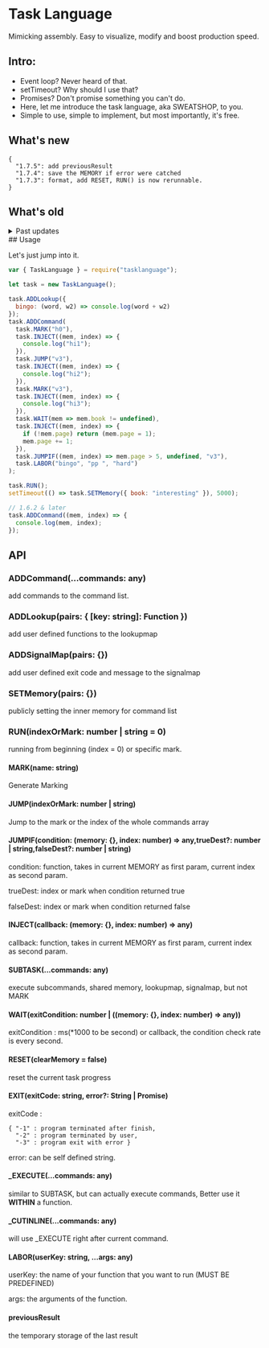 # Task Language

Mimicking assembly. Easy to visualize, modify and boost production speed.

## Intro:

- Event loop? Never heard of that.
- setTimeout? Why should I use that?
- Promises? Don't promise something you can't do.
- Here, let me introduce the task language, aka SWEATSHOP, to you.
- Simple to use, simple to implement, but most importantly, it's free.

## What's new

```
{
  "1.7.5": add previousResult
  "1.7.4": save the MEMORY if error were catched
  "1.7.3": format, add RESET, RUN() is now rerunnable.
}
```

## What's old

<details>
<summary>Past updates</summary>
  <pre>  
```
{
  "1.6.2": add quick INJECT and log function correctly
  "1.5.3": log full args, prevent [Object Object]
  "1.5.2": remove output
  "1.5.1": add _CUTINLINE
  "1.4.1": RUN can start from a specific mark
  "1.3.3": add _EXECUTE, fix JUMP error
  "1.2.2": change error catch behavior
  "1.1.2": add SUBTASK, change error message, add more examples.
  "1.0.1": capitalize method names to be easily distinguishable, and change LABOR.
}
   ```
  </pre>
</details>
## Usage

Let's just jump into it.

```js
var { TaskLanguage } = require("tasklanguage");

let task = new TaskLanguage();

task.ADDLookup({
  bingo: (word, w2) => console.log(word + w2)
});
task.ADDCommand(
  task.MARK("h0"),
  task.INJECT((mem, index) => {
    console.log("hi1");
  }),
  task.JUMP("v3"),
  task.INJECT((mem, index) => {
    console.log("hi2");
  }),
  task.MARK("v3"),
  task.INJECT((mem, index) => {
    console.log("hi3");
  }),
  task.WAIT(mem => mem.book != undefined),
  task.INJECT((mem, index) => {
    if (!mem.page) return (mem.page = 1);
    mem.page += 1;
  }),
  task.JUMPIF((mem, index) => mem.page > 5, undefined, "v3"),
  task.LABOR("bingo", "pp ", "hard")
);

task.RUN();
setTimeout(() => task.SETMemory({ book: "interesting" }), 5000);
```

```js
// 1.6.2 & later
task.ADDCommand((mem, index) => {
  console.log(mem, index);
});
```

## API

### ADDCommand(...commands: any)

add commands to the command list.

### ADDLookup(pairs: { [key: string]: Function })

add user defined functions to the lookupmap

### ADDSignalMap(pairs: {})

add user defined exit code and message to the signalmap

### SETMemory(pairs: {})

publicly setting the inner memory for command list

### RUN(indexOrMark: number | string = 0)

running from beginning (index = 0) or specific mark.

#### MARK(name: string)

Generate Marking

#### JUMP(indexOrMark: number | string)

Jump to the mark or the index of the whole commands array

#### JUMPIF(condition: (memory: {}, index: number) => any,trueDest?: number | string,falseDest?: number | string)

condition: function, takes in current MEMORY as first param, current index as second param.

trueDest: index or mark when condition returned true

falseDest: index or mark when condition returned false

#### INJECT(callback: (memory: {}, index: number) => any)

callback: function, takes in current MEMORY as first param, current index as second param.

#### SUBTASK(...commands: any)

execute subcommands, shared memory, lookupmap, signalmap, but not MARK

#### WAIT(exitCondition: number | ((memory: {}, index: number) => any))

exitCondition : ms(\*1000 to be second) or callback, the condition check rate is every second.

#### RESET(clearMemory = false)

reset the current task progress

#### EXIT(exitCode: string, error?: String | Promise<any>)

exitCode :

```
{ "-1" : program terminated after finish,
  "-2" : program terminated by user,
  "-3" : program exit with error }
```

error: can be self defined string.

#### \_EXECUTE(...commands: any)

similar to SUBTASK, but can actually execute commands, Better use it **WITHIN** a function.

#### \_CUTINLINE(...commands: any)

will use \_EXECUTE right after current command.

#### LABOR(userKey: string, ...args: any)

userKey: the name of your function that you want to run (MUST BE PREDEFINED)

args: the arguments of the function.

#### previousResult

the temporary storage of the last result
